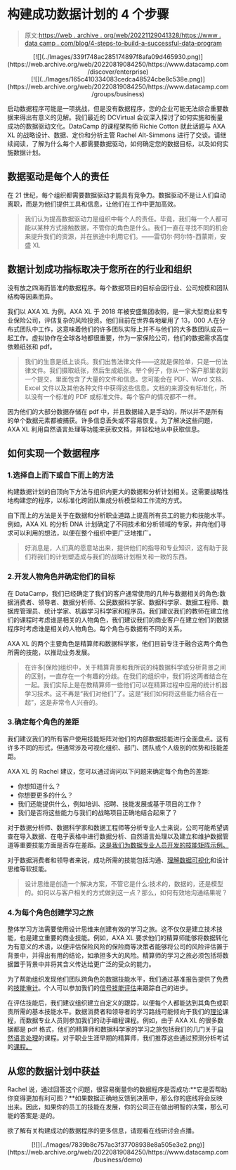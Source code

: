 # 构建成功数据计划的 4 个步骤

> 原文:[https://web . archive . org/web/20221129041328/https://www . data camp . com/blog/4-steps-to-build-a-successful-data-program](https://web.archive.org/web/20221129041328/https://www.datacamp.com/blog/4-steps-to-building-a-successful-data-program)

<center>[![](../Images/339f748ac285174897f8afa09d465930.png)](https://web.archive.org/web/20220819084250/https://www.datacamp.com/discover/enterprise)</center>

<center>[![](../Images/165c410334083cedca48524cbe8c538e.png)](https://web.archive.org/web/20220819084250/https://www.datacamp.com/groups/business)</center>

启动数据程序可能是一项挑战，但是没有数据程序，您的企业可能无法综合重要数据来得出有意义的见解。我们最近的 DCVirtual 会议深入探讨了如何实施和衡量成功的数据驱动文化。DataCamp 的课程架构师 Richie Cotton 就此话题与 AXA XL 的战略设计、数据、定价和分析主管 Rachel Alt-Simmons 进行了交谈。请继续阅读，了解为什么每个人都需要数据驱动，如何确定您的数据目标，以及如何实施数据计划。

## 数据驱动是每个人的责任

在 21 世纪，每个组织都需要数据驱动才能具有竞争力。数据驱动不是让人们自动离职，而是为他们提供工具和信息，让他们在工作中更加高效。

> 我们认为提高数据驱动力是组织中每个人的责任。毕竟，我们每一个人都可能以某种方式接触数据，不管你的角色是什么。我们一直在寻找不同的机会来提升我们的资源，并在旅途中利用它们。——雷切尔·阿尔特-西蒙斯，安盛 XL

## 数据计划成功指标取决于您所在的行业和组织

没有放之四海而皆准的数据程序。每个数据项目的目标会因行业、公司规模和团队结构等因素而异。

我们以 AXA XL 为例。AXA XL 于 2018 年被安盛集团收购，是一家大型商业和专业保险公司，评估复杂的风险投资。他们目前在世界各地雇用了 13，000 人在分布式团队中工作，这意味着他们的许多团队实际上并不与他们的大多数团队成员一起工作。虚拟协作在全球各地都很重要，作为一家保险公司，他们的数据需求高度依赖纸张和 pdf。

> 我们的生意是纸上谈兵。我们出售法律文件——这就是保险单，只是一份法律文件。我们摄取纸张，然后生成纸张。举个例子，你从一个客户那里收到一个提交，里面包含了大量的文件和信息。您可能会在 PDF、Word 文档、Excel 文件以及其他各种文件中获得这些信息。文档的来源没有标准化，所以没有一个标准的 PDF 或标准文件。每个客户的情况都不一样。

因为他们的大部分数据存储在 pdf 中，并且数据输入是手动的，所以并不是所有的单个数据元素都被捕获。许多信息丢失或不容易恢复。为了解决这些问题，AXA XL 利用自然语言处理等功能来获取文档，并轻松地从中获取信息。

## 如何实现一个数据程序

### 1.选择自上而下或自下而上的方法

构建数据计划的自顶向下方法与组织内更大的数据和分析计划相关。这需要战略性地构建您的程序，以标准化跨团队集成分析模型和工作流的方式。

自下而上的方法是关于在数据和分析职业道路上提高所有员工的能力和技能水平。例如，AXA XL 的分析 DNA 计划确定了不同技术和分析领域的专家，并向他们寻求可以利用的想法，以便在整个组织中更广泛地推广。

> 好消息是，人们真的愿意站出来，提供他们的指导和专业知识，这有助于我们将我们的计划塑造成与我们的战略计划相关和一致的东西。

### 2.开发人物角色并确定他们的目标

在 DataCamp，我们已经确定了我们的客户通常使用的几种与数据相关的角色:数据消费者、领导者、数据分析师、公民数据科学家、数据科学家、数据工程师、数据库管理员、统计学家、机器学习科学家和程序员。我们建议我们的教师在建立他们的课程时考虑谁是相关的人物角色，我们建议我们的商业客户在建立他们的数据程序时考虑谁是相关的人物角色。每个角色与数据有不同的关系。

AXA XL 的两个主要角色是精算师和数据科学家，他们目前专注于融合这两个角色所需的技能，以推动业务发展。

> 在许多[保险]组织中，关于精算背景和我所说的纯数据科学或分析背景之间的区别，一直存在一个有趣的分歧。在我们的组织中，我们将这两者结合在一起。我们实际上是在教精算师一些他们可以在精算过程中应用的统计机器学习技术。这不再是“我们对他们”了。这是“我们如何将这些能力结合在一起”，这是非常令人兴奋的。

### 3.确定每个角色的差距

我们建议我们的所有客户使用技能矩阵对他们的内部数据技能进行全面盘点。这有许多不同的形式，但通常涉及可视化组织、部门、团队或个人级别的优势和技能差距。

AXA XL 的 Rachel 建议，您可以通过询问以下问题来确定每个角色的差距:

*   你想知道什么？
*   你想要更多的什么？
*   我们还能提供什么，例如培训、招聘、技能发展或基于项目的工作？
*   我们是否将这些能力与我们的战略项目正确地结合起来了？

对于数据分析师、数据科学家和数据工程师等分析专业人士来说，公司可能希望调查在导入数据、在电子表格中进行数据分析、自然语言处理以及建立和维护数据管道等重要技能方面是否存在差距。[这是我们为数据专业人员开发的技能矩阵示例。](https://web.archive.org/web/20220819084250/https://s3.amazonaws.com/assets.datacamp.com/email/other/SkillMatrix.pdf)

对于数据消费者和领导者来说，成功所需的技能包括沟通、[理解数据可视化](https://web.archive.org/web/20220819084250/https://www.datacamp.com/courses/data-visualization-for-everyone)和设计思维等软技能。

> 设计思维是创造一个解决方案，不管它是什么:技术的，数据的，还是模型的。如何以与客户相关的方式做到这一点？那么，如何有效地沟通结果呢？

### 4.为每个角色创建学习之旅

整体学习方法需要使用设计思维来创建有效的学习之旅。这不仅仅是建立技术技能，也是建立重要的商业技能。例如，AXA XL 要求他们的精算师能够将数据转化为有意义的术语，以便评估保险风险的保险商等决策者能够将公司的风险评估置于背景中，并得出有用的结论，如承担多大的风险。精算师的学习之旅必须包括将数据置于背景中并将其含义传达给更广泛的受众的能力。

为了帮助组织发现他们团队跨角色的数据技能水平，我们通过基准报告提供了免费的[技能审计](https://web.archive.org/web/20220819084250/https://skill-audit.datacamp.com/discover-your-companys-data-skill-level)。个人可以参加我们的[信号技能评估](https://web.archive.org/web/20220819084250/http://datacamp.com/signal)来跟踪自己的进步。

在评估技能后，我们建议组织建立自定义的跟踪，以便每个人都能达到其角色或职责所需的基本技能水平。数据消费者和领导者的学习路线可能倾向于我们的[理论](https://web.archive.org/web/20220819084250/http://datacamp.com/courses/tech:theory)课程，而数据专业人员则参加我们的动手编程课程。例如，由于 AXA XL 的很多数据都是 pdf 格式，他们的精算师和数据科学家的学习之旅包括我们的几门关于[自然语言处理](https://web.archive.org/web/20220819084250/https://datacamp.com/search?q=natural%20language%20processing)的课程。对于职业生涯早期的精算师，我们推荐这些通过预测分析考试的[课程。](https://web.archive.org/web/20220819084250/https://s3.amazonaws.com/assets.datacamp.com/email/other/Insurance+Courses+for+Predictive+Analytics+Exam.pdf)

## 从您的数据计划中获益

Rachel 说，通过回答这个问题，很容易衡量你的数据程序是否成功:**它是否帮助你变得更加有利可图？**如果数据正确地反馈到决策中，那么你的底线将会反映出来。因此，如果你的员工的技能在发展，你的公司正在做出明智的决策，那么可能的答案是:是的。

欲了解有关构建成功的数据程序的更多信息，请观看在线研讨会点播。

<center>[![](../Images/7839b8c757ac3f37708938e8a505e3e2.png)](https://web.archive.org/web/20220819084250/https://www.datacamp.com/business/demo)</center>